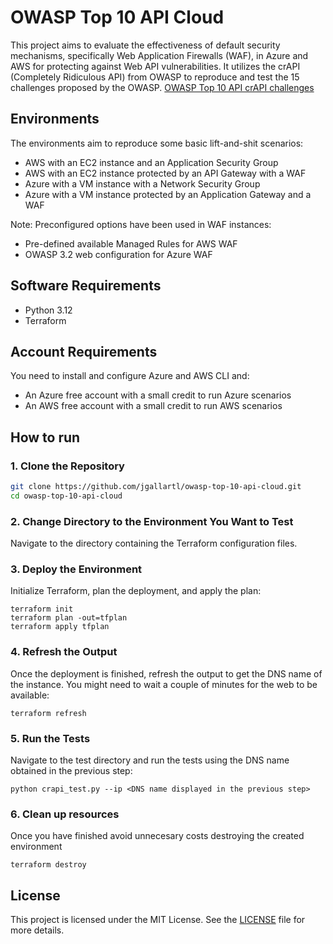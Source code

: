 # OWASP Top 10 API Cloud

This project aims to evaluate the effectiveness of default security mechanisms, specifically Web Application Firewalls (WAF), in Azure and AWS for protecting against Web API vulnerabilities. It utilizes the crAPI (Completely Ridiculous API) from OWASP to reproduce and test the 15 challenges proposed by the OWASP. [OWASP Top 10 API crAPI challenges](https://github.com/OWASP/crAPI/blob/develop/docs/challenges.md)

## Environments

The environments aim to reproduce some basic lift-and-shit scenarios:
* AWS with an EC2 instance and an Application Security Group
* AWS with an EC2 instance protected by an API Gateway with a WAF
* Azure with a VM instance with a Network Security Group
* Azure with a VM instance protected by an Application Gateway and a WAF

Note: Preconfigured options have been used in WAF instances:
- Pre-defined available Managed Rules for AWS WAF
- OWASP 3.2 web configuration for Azure WAF


## Software Requirements
* Python 3.12
* Terraform

## Account Requirements
You need to install and configure Azure and AWS CLI and:
* An Azure free account with a small credit to run Azure scenarios
* An AWS free account with a small credit to run AWS scenarios

## How to run

### 1. Clone the Repository
```bash
git clone https://github.com/jgallartl/owasp-top-10-api-cloud.git
cd owasp-top-10-api-cloud
```

### 2. Change Directory to the Environment You Want to Test
Navigate to the directory containing the Terraform configuration files.

### 3. Deploy the Environment
Initialize Terraform, plan the deployment, and apply the plan:
```
terraform init
terraform plan -out=tfplan
terraform apply tfplan
```

### 4. Refresh the Output
Once the deployment is finished, refresh the output to get the DNS name of the instance. You might need to wait a couple of minutes for the web to be available:
```
terraform refresh
```

### 5. Run the Tests
Navigate to the test directory and run the tests using the DNS name obtained in the previous step:
```
python crapi_test.py --ip <DNS name displayed in the previous step>
```

### 6. Clean up resources
Once you have finished avoid unnecesary costs destroying the created environment
```
terraform destroy
```


## License

This project is licensed under the MIT License. See the [LICENSE](LICENSE) file for more details.

